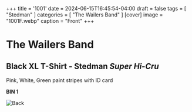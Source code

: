 +++
title = '1001'
date = 2024-06-15T16:45:54-04:00
draft = false
tags = [ "Stedman" ]
categories = [ "The Wailers Band" ]
[cover]
image = "1001F.webp"
caption = "Front"
+++
# The Wailers Band
## Black XL T-Shirt - Stedman *Super Hi-Cru*
Pink, White, Green paint stripes with ID card

**BIN 1**

![Back](/1001B.webp)




